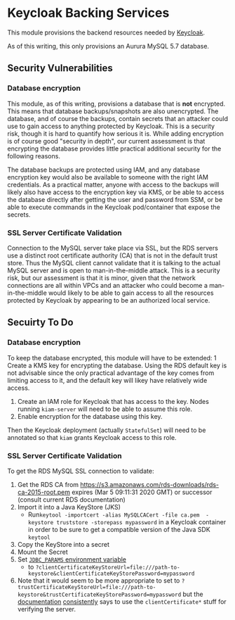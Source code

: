 # Keycloak Backing Services

This module provisions the backend resources needed by [Keycloak](https://www.keycloak.org/documentation.html).

As of this writing, this only provisions an Aurura MySQL 5.7 database.

## Security Vulnerabilities

### Database encryption

This module, as of this writing, provisions a database that is **not** encrypted. 
This means that database backups/snapshots are also unencrypted. The database,
and of course the backups, contain secrets that an attacker could use
to gain access to anything protected by Keycloak.
This is a security risk, though it is hard to quantify how serious it is.
While adding encryption is of course good "security in depth",
our current assessment is that encrypting the database provides little
practical additional security for the following reasons.

The database backups are protected using IAM, and any database encryption
key would also be available to someone with the right IAM credentials. As a
practical matter, anyone with access to the backups will likely also have
access to the encryption key via KMS, or be able to access the database
directly after getting the user and password from SSM, or be able to
execute commands in the Keycloak pod/container that expose the secrets. 

### SSL Server Certificate Validation

Connection to the MySQL server take place via SSL, but the RDS servers
use a distinct root certificate authority (CA) that is not in the
default trust store. Thus the MySQL client cannot validate that it is
talking to the actual MySQL server and is open to man-in-the-middle
attack. This is a security risk, but our assessment is that it is minor,
given that the network connections are all within VPCs and an attacker
who could become a man-in-the-middle would likely to be able to gain
access to all the resources protected by Keycloak by appearing to be
an authorized local service.

## Secuirty To Do

### Database encryption

To keep the database encrypted, this module will have to be extended:
1 Create a KMS key for encrypting the database. Using the RDS default key
is not advisable since the only practical advantage of the key comes from
limiting access to it, and the default key will likey have relatively
wide access.
1. Create an IAM role for Keycloak that has access to the key. Nodes running
`kiam-server` will need to be able to assume this role.
1. Enable encryption for the database using this key.

Then the Keycloak deployment (actually `StatefulSet`) will need to be 
annotated so that `kiam` grants Keycloak access to this role. 

### SSL Server Certificate Validation

To get the RDS MySQL SSL connection to validate: 
1. Get the RDS CA from  https://s3.amazonaws.com/rds-downloads/rds-ca-2015-root.pem expires (Mar  5 09:11:31 2020 GMT)
or successor (consult current RDS documentation)
1. Import it into a Java KeyStore (JKS) 
    *  Run`keytool -importcert -alias MySQLCACert -file ca.pem  -keystore truststore -storepass mypassword` in a Keycloak
    container in order to be sure to get a compatible version of the Java SDK `keytool`
1. Copy the KeyStore into a secret
1. Mount the Secret
1. Set [`JDBC_PARAMS` environment variable](https://github.com/jboss-dockerfiles/keycloak/blob/119fb1f61a477ec217ba71c18c3a71a10e8d5575/server/tools/cli/databases/mysql/change-database.cli#L2 )
    * to `?clientCertificateKeyStoreUrl=file:///path-to-keystore&clientCertificateKeyStorePassword=mypassword`
1. Note that it would seem to be more appropriate to set to 
`?trustCertificateKeyStoreUrl=file:///path-to-keystore&trustCertificateKeyStorePassword=mypassword`
 but the [documentation](https://dev.mysql.com/doc/connector-j/5.1/en/connector-j-reference-using-ssl.html) 
 [consistently](https://dev.mysql.com/doc/connector-j/5.1/en/connector-j-reference-configuration-properties.html)
 says to use the `clientCertificate*` stuff for verifying the server.
